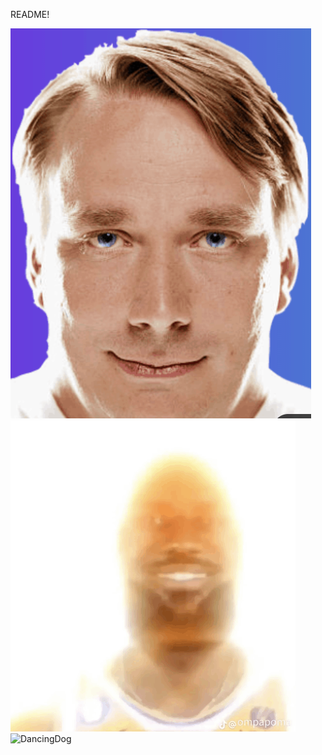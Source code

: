 README!

![Motivation](./linus.png)
![Lebron](./sunshine-lebron-james.gif)
![DancingDog](./dancing_dog.gif)
